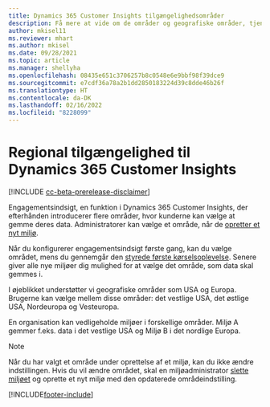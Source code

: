 ```yaml
---
title: Dynamics 365 Customer Insights tilgængelighedsområder
description: Få mere at vide om de områder og geografiske områder, tjenesten installeres i.
author: mkisel11
ms.reviewer: mhart
ms.author: mkisel
ms.date: 09/28/2021
ms.topic: article
ms.manager: shellyha
ms.openlocfilehash: 08435e651c3706257b8c0548e6e9bbf98f39dce9
ms.sourcegitcommit: e7cdf36a78a2b1dd2850183224d39c8dde46b26f
ms.translationtype: HT
ms.contentlocale: da-DK
ms.lasthandoff: 02/16/2022
ms.locfileid: "8228099"
---
```

# <a name="regional-availability-for-dynamics-365-customer-insights"></a>Regional tilgængelighed til Dynamics 365 Customer Insights

[!INCLUDE [cc-beta-prerelease-disclaimer](includes/cc-beta-prerelease-disclaimer.md)]

Engagementsindsigt, en funktion i Dynamics 365 Customer Insights, der efterhånden introducerer flere områder, hvor kunderne kan vælge at gemme deres data. Administratorer kan vælge et område, når de [opretter et nyt miljø](create-new-environment.md). 

Når du konfigurerer engagementsindsigt første gang, kan du vælge området, mens du gennemgår den [styrede første kørselsoplevelse](quickstart.md). Senere giver alle nye miljøer dig mulighed for at vælge det område, som data skal gemmes i.

I øjeblikket understøtter vi geografiske områder som USA og Europa. Brugerne kan vælge mellem disse områder: det vestlige USA, det østlige USA, Nordeuropa og Vesteuropa.

En organisation kan vedligeholde miljøer i forskellige områder. Miljø A gemmer f.eks. data i det vestlige USA og Miljø B i det nordlige Europa.

> [!NOTE]
> Når du har valgt et område under oprettelse af et miljø, kan du ikke ændre indstillingen. Hvis du vil ændre området, skal en miljøadministrator [slette miljøet](manage-environments-workspaces.md#delete-an-environment) og oprette et nyt miljø med den opdaterede områdeindstilling.


[!INCLUDE[footer-include](../includes/footer-banner.md)]
